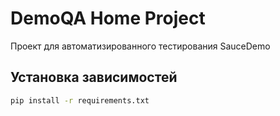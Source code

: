 # DemoQA Home Project

Проект для автоматизированного тестирования SauceDemo

## Установка зависимостей
```bash
pip install -r requirements.txt